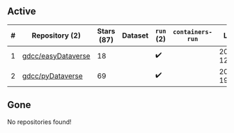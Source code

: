 ## Active
| # | Repository (2) | Stars (87) | Dataset | `run` (2) | `containers-run` | Last Modified |
| --- | --- | --- | --- | --- | --- | --- |
| 1 | [gdcc/easyDataverse](https://github.com/gdcc/easyDataverse) | 18 |  | :heavy_check_mark: |  | 2025-01-15 12:53:29+00:00 |
| 2 | [gdcc/pyDataverse](https://github.com/gdcc/pyDataverse) | 69 |  | :heavy_check_mark: |  | 2025-01-15 19:15:58+00:00 |

## Gone
No repositories found!
